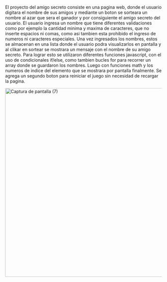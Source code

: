 El proyecto del amigo secreto consiste en una pagina web, donde el usuario digitara el nombre de sus amigos y mediante un boton se sorteara un nombre al azar que sera el ganador
y por consiguiente el amigo secreto del usuario. 
El usuario ingresa un nombre que tiene diferentes validaciones como por ejemplo la cantidad minima y maxima de caracteres, que no inserte espacios ni comas, como asi tambien esta prohibido el ingreso de numeros ni caracteres especiales.
Una vez ingresados los nombres, estos se almacenan en una lista donde el usuario podra visualizarlos en pantalla y al clikar en sortear se mostrara un mensaje con el nombre de su amigo secreto.
Para lograr esto se utilizaron diferentes funciones javascript, con el uso de condicionales if/else, como tambien bucles for para recorrer un array donde se guardaron los nombres. Luego con funciones math y los numeros de indice del elemento que se mostrara por pantalla finalmente.
Se agrega un segundo boton para reiniciar el juego sin necesidad de recargar la pagina.


<img width="1347" height="607" alt="Captura de pantalla (7)" src="https://github.com/user-attachments/assets/53c5a097-5f5d-4a2b-a147-67627dd0b2b8" />

